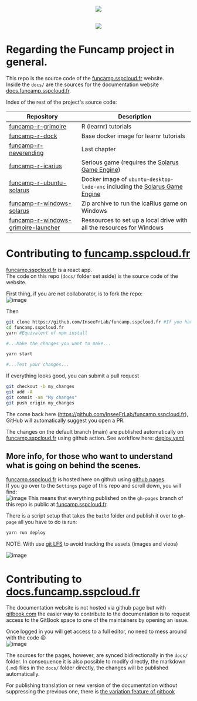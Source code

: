 <p align="center">
    <img src="https://user-images.githubusercontent.com/6702424/99959108-baf09d80-2d8a-11eb-9efc-934ecd78ac2c.png">  
</p>
<p align="center">
    <br>
    <img src="https://github.com/InseeFrLab/funcamp.sspcloud.fr/workflows/publish/badge.svg?branch=main">
</p>


# Regarding the Funcamp project in general. 


This repo is the source code of the [funcamp.sspcloud.fr](https://funcamp.sspcloud.fr) website.  
Inside the `docs/` are the sources for the documentation website [docs.funcamp.sspcloud.fr](https://docs.funcamp.sspcloud.fr).  

Index of the rest of the project's source code:  

| Repository | Description |
|---|-------|
| [funcamp-r-grimoire](https://github.com/InseeFrLab/funcamp-r-grimoire) | R (learnr) tutorials |
| [funcamp-r-dock](https://github.com/InseeFrLab/funcamp-r-dock) | Base docker image for learnr tutorials |
| [funcamp-r-neverending](https://github.com/InseeFrLab/funcamp-r-neverending) | Last chapter |
| [funcamp-r-icarius](https://github.com/InseeFrLab/funcamp-r-icarius) | Serious game (requires the [Solarus Game Engine](https://www.solarus-games.org/)) |
| [funcamp-r-ubuntu-solarus](https://github.com/InseeFrLab/funcamp-r-ubuntu-solarus) | Docker image of `ubuntu-desktop-lxde-vnc` including the [Solarus Game Engine](https://www.solarus-games.org/) |
| [funcamp-r-windows-solarus](https://github.com/InseeFrLab/funcamp-r-windows-solarus) | Zip archive to run the icaRius game on Windows |
| [funcamp-r-windows-grimoire-launcher](https://github.com/InseeFrLab/funcamp-r-windows-grimoire-launcher) | Ressources to set up a local drive with all the resources for Windows |

# Contributing to [funcamp.sspcloud.fr](https://funcamp.sspcloud.fr)


[funcamp.sspcloud.fr](https://funcamp.sspcloud.fr) is a react app.  
The code on this repo (`docs/` folder set aside) is the source code of the website. 

First thing, if you are not collaborator, is to fork the repo:  
![image](https://user-images.githubusercontent.com/6702424/99956971-381a1380-2d87-11eb-8b2a-803115baa4f4.png)

Then  

```bash
git clone https://github.com/InseeFrLab/funcamp.sspcloud.fr #If you have forked the repo use your username in place of InseeFrLab in the url.
cd funcamp.sspcloud.fr
yarn #Equivalent of npm install

#...Make the changes you want to make...

yarn start

#...Test your changes...
```
If everything looks good, you can submit a pull request  
```bash
git checkout -b my_changes
git add -A
git commit -am "My changes"
git push origin my_changes
```
The come back here (https://github.com/InseeFrLab/funcamp.sspcloud.fr), GitHub will automatically
suggest you open a PR.

The changes on the default branch (main) are published automatically on [funcamp.sspcloud.fr](https://funcamp.sspcloud.fr) using github action.
See workflow here: [deploy.yaml](https://github.com/InseeFrLab/funcamp.sspcloud.fr/blob/main/.github/workflows/deploy.yaml)

## More info, for those who want to understand what is going on behind the scenes.

[funcamp.sspcloud.fr](https://funcamp.sspcloud.fr) is hosted here on github using [github pages](https://pages.github.com).  
If you go over to the `Settings` page of this repo and scroll down, you will find:  
![image](https://user-images.githubusercontent.com/6702424/99955231-3f8bed80-2d84-11eb-84a3-871badf5f2a6.png)
This means that everything published on the `gh-pages` branch of this repo is public at [funcamp.sspcloud.fr](https://funcamp.sspcloud.fr).  

There is a script setup that takes the `build` folder and publish it over to `gh-page` all you have to do is run:  
```bash
yarn run deploy
```

NOTE: With use [git LFS](https://git-lfs.github.com) to avoid tracking the assets (images and vieos)

![image](https://user-images.githubusercontent.com/6702424/100550183-78423000-3278-11eb-9e7b-72c252d83112.png)


# Contributing to [docs.funcamp.sspcloud.fr](https://docs.funcamp.sspcloud.fr) 

The documentation website is not hosted via github page but with [gitbook.com](https://www.gitbook.com) 
the easier way to contribute to the documentation is to request access to the GitBook space to one
of the maintainers by opening an issue. 

Once logged in you will get access to a full editor, no need to mess around with the code 😉  
![image](https://user-images.githubusercontent.com/6702424/99957720-719f4e80-2d88-11eb-949b-a2816213b6ef.png)

The sources for the pages, however, are synced bidirectionally in the `docs/` folder. 
In consequence it is also possible to modify directly, the markdown (`.md`) files in the `docs/` folder directly,
the changes will be published automatically.  

For publishing translation or new version of the documentation without suppressing the previous one, there is [the variation feature of gitbook](https://docs.gitbook.com/editing-content/variants)
